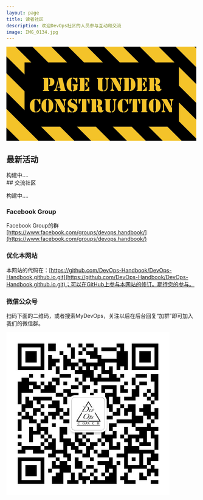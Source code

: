 ```yaml
---
layout: page
title: 读者社区
description: 欢迎DevOps社区的人员参与互动和交流
image: IMG_0134.jpg
---
```


![](/imgs/page-under-construction.png)



## 最新活动

<div name="news">
构建中....

</div>
## 交流社区

构建中....

### Facebook Group

Facebook Group的群[https://www.facebook.com/groups/devops.handbook/](https://www.facebook.com/groups/devops.handbook/)

### 优化本网站

本网站的代码在：[https://github.com/DevOps-Handbook/DevOps-Handbook.github.io.git](https://github.com/DevOps-Handbook/DevOps-Handbook.github.io.git)；可以在GitHub上参与本网站的修订。期待您的参与。

### 微信公众号

扫码下面的二维码，或者搜索MyDevOps，关注以后在后台回复“加群”即可加入我们的微信群。 

![](/imgs/qrcode_for_gh_bce38ef330e5_430.jpg)